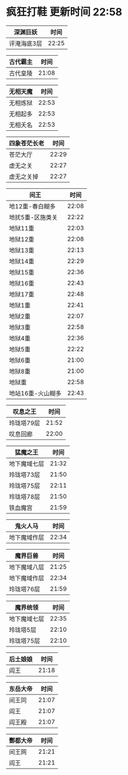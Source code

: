 # 疯狂打鞋 更新时间 22:58

| 深渊巨妖   | 时间    |
|--------|-------|
| 评淹海底3层 | 22:25 |

| 古代霸主   | 时间    |
|--------|-------|
| 古代皇陵 | 21:08 |

| 无相天魔   | 时间    |
|--------|-------|
| 无相炼狱 | 22:53 |
| 无相起多 | 22:53 |
| 无相夭名 | 22:53 |

| 四象苍茫长老   | 时间    |
|--------|-------|
| 苍茫大厅 | 22:29 |
| 虚无之关 | 22:27 |
| 虚无之关掉 | 22:27 |

| 间王   | 时间    |
|--------|-------|
| 地12重-春白糊多 | 22:08 |
| 地扰5重-区施类关 | 22:22 |
| 地狱11重 | 22:03 |
| 地狱12重 | 22:08 |
| 地狱13重 | 22:13 |
| 地狱14重 | 22:29 |
| 地狱15重 | 22:36 |
| 地狱16重 | 22:43 |
| 地狱17重 | 22:48 |
| 地狱1重 | 22:41 |
| 地狱2重 | 22:07 |
| 地狱3重 | 22:58 |
| 地狱4重 | 22:36 |
| 地狱5重 | 22:22 |
| 地狱6重 | 21:00 |
| 地狱8重 | 21:00 |
| 地狱重 | 22:58 |
| 地站16重-火山糊多 | 22:43 |

| 叹息之王   | 时间    |
|--------|-------|
| 玲珑塔79层 | 21:52 |
| 叹息回廊 | 22:00 |

| 猛魔之王   | 时间    |
|--------|-------|
| 地下魔域七层 | 21:32 |
| 玲珑塔73层 | 21:50 |
| 玲珑塔75层 | 22:11 |
| 玲珑塔78层 | 21:50 |
| 铁血魔宫 | 21:59 |

| 鬼火人马   | 时间    |
|--------|-------|
| 地下魔域作层 | 22:34 |

| 魔界巨兽   | 时间    |
|--------|-------|
| 地下魔域八层 | 21:25 |
| 地下魔域作层 | 22:34 |
| 玲珑塔76层 | 21:59 |

| 魔界统领   | 时间    |
|--------|-------|
| 地下魔域七层 | 22:35 |
| 玲珑塔5层 | 22:10 |
| 玲珑塔75层 | 22:10 |

| 后土娘娘   | 时间    |
|--------|-------|
| 阎王 | 21:18 |

| 东岳大帝   | 时间    |
|--------|-------|
| 间王同 | 21:07 |
| 阎王 | 21:07 |
| 阎王殿 | 21:07 |

| 酆都大帝   | 时间    |
|--------|-------|
| 间王网 | 21:21 |
| 阎王 | 21:21 |